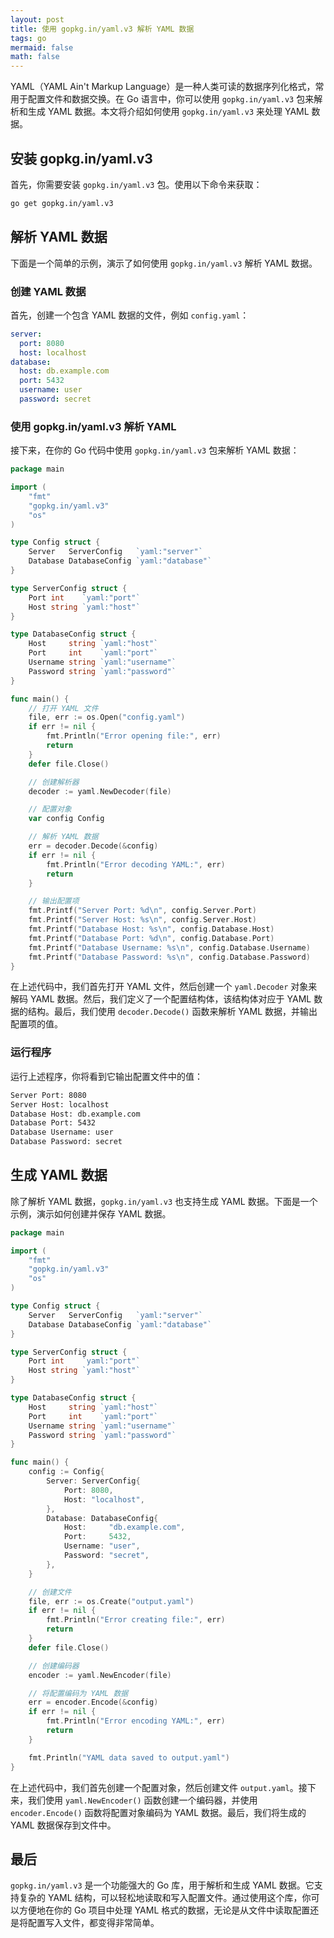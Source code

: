 ```yaml
---
layout: post
title: 使用 gopkg.in/yaml.v3 解析 YAML 数据
tags: go
mermaid: false
math: false
---  
```


YAML（YAML Ain't Markup Language）是一种人类可读的数据序列化格式，常用于配置文件和数据交换。在 Go 语言中，你可以使用 `gopkg.in/yaml.v3` 包来解析和生成 YAML 数据。本文将介绍如何使用 `gopkg.in/yaml.v3` 来处理 YAML 数据。

## 安装 gopkg.in/yaml.v3

首先，你需要安装 `gopkg.in/yaml.v3` 包。使用以下命令来获取：

```bash
go get gopkg.in/yaml.v3
```

## 解析 YAML 数据

下面是一个简单的示例，演示了如何使用 `gopkg.in/yaml.v3` 解析 YAML 数据。

### 创建 YAML 数据

首先，创建一个包含 YAML 数据的文件，例如 `config.yaml`：

```yaml
server:
  port: 8080
  host: localhost
database:
  host: db.example.com
  port: 5432
  username: user
  password: secret
```

### 使用 gopkg.in/yaml.v3 解析 YAML

接下来，在你的 Go 代码中使用 `gopkg.in/yaml.v3` 包来解析 YAML 数据：

```go
package main

import (
    "fmt"
    "gopkg.in/yaml.v3"
    "os"
)

type Config struct {
    Server   ServerConfig   `yaml:"server"`
    Database DatabaseConfig `yaml:"database"`
}

type ServerConfig struct {
    Port int    `yaml:"port"`
    Host string `yaml:"host"`
}

type DatabaseConfig struct {
    Host     string `yaml:"host"`
    Port     int    `yaml:"port"`
    Username string `yaml:"username"`
    Password string `yaml:"password"`
}

func main() {
    // 打开 YAML 文件
    file, err := os.Open("config.yaml")
    if err != nil {
        fmt.Println("Error opening file:", err)
        return
    }
    defer file.Close()

    // 创建解析器
    decoder := yaml.NewDecoder(file)

    // 配置对象
    var config Config

    // 解析 YAML 数据
    err = decoder.Decode(&config)
    if err != nil {
        fmt.Println("Error decoding YAML:", err)
        return
    }

    // 输出配置项
    fmt.Printf("Server Port: %d\n", config.Server.Port)
    fmt.Printf("Server Host: %s\n", config.Server.Host)
    fmt.Printf("Database Host: %s\n", config.Database.Host)
    fmt.Printf("Database Port: %d\n", config.Database.Port)
    fmt.Printf("Database Username: %s\n", config.Database.Username)
    fmt.Printf("Database Password: %s\n", config.Database.Password)
}
```

在上述代码中，我们首先打开 YAML 文件，然后创建一个 `yaml.Decoder` 对象来解码 YAML 数据。然后，我们定义了一个配置结构体，该结构体对应于 YAML 数据的结构。最后，我们使用 `decoder.Decode()` 函数来解析 YAML 数据，并输出配置项的值。

### 运行程序

运行上述程序，你将看到它输出配置文件中的值：

```bash
Server Port: 8080
Server Host: localhost
Database Host: db.example.com
Database Port: 5432
Database Username: user
Database Password: secret
```

## 生成 YAML 数据

除了解析 YAML 数据，`gopkg.in/yaml.v3` 也支持生成 YAML 数据。下面是一个示例，演示如何创建并保存 YAML 数据。

```go
package main

import (
	"fmt"
	"gopkg.in/yaml.v3"
	"os"
)

type Config struct {
	Server   ServerConfig   `yaml:"server"`
	Database DatabaseConfig `yaml:"database"`
}

type ServerConfig struct {
	Port int    `yaml:"port"`
	Host string `yaml:"host"`
}

type DatabaseConfig struct {
	Host     string `yaml:"host"`
	Port     int    `yaml:"port"`
	Username string `yaml:"username"`
	Password string `yaml:"password"`
}

func main() {
	config := Config{
		Server: ServerConfig{
			Port: 8080,
			Host: "localhost",
		},
		Database: DatabaseConfig{
			Host:     "db.example.com",
			Port:     5432,
			Username: "user",
			Password: "secret",
		},
	}

	// 创建文件
	file, err := os.Create("output.yaml")
	if err != nil {
		fmt.Println("Error creating file:", err)
		return
	}
	defer file.Close()

	// 创建编码器
	encoder := yaml.NewEncoder(file)

	// 将配置编码为 YAML 数据
	err = encoder.Encode(&config)
	if err != nil {
		fmt.Println("Error encoding YAML:", err)
		return
	}

	fmt.Println("YAML data saved to output.yaml")
}
```

在上述代码中，我们首先创建一个配置对象，然后创建文件 `output.yaml`。接下来，我们使用 `yaml.NewEncoder()` 函数创建一个编码器，并使用 `encoder.Encode()` 函数将配置对象编码为 YAML 数据。最后，我们将生成的 YAML 数据保存到文件中。

## 最后

`gopkg.in/yaml.v3` 是一个功能强大的 Go 库，用于解析和生成 YAML 数据。它支持复杂的 YAML 结构，可以轻松地读取和写入配置文件。通过使用这个库，你可以方便地在你的 Go 项目中处理 YAML 格式的数据，无论是从文件中读取配置还是将配置写入文件，都变得非常简单。

